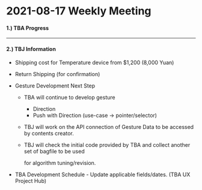 # 2021-08-17 Weekly Meeting

#### 1.) TBA Progress









------









#### 2.) TBJ Information

- Shipping cost for Temperature device from $1,200 (8,000 Yuan)
- Return Shipping (for confirmation)
- Gesture Development Next Step
  - TBA will continue to develop gesture
    - Direction
    - Push with Direction (use-case -> pointer/selector)
    
  - TBJ will work on the API connection of Gesture Data to be accessed by contents creator.
  
  - TBJ will check the initial code provided by TBA and collect another set of bagfile to be used
  
    for algorithm tuning/revision.
  
- TBA Development Schedule - Update applicable fields/dates. (TBA UX Project Hub)